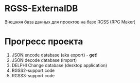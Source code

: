 # RGSS-ExternalDB
Внешняя база данных для проектов на базе RGSS (RPG Maker)

# Прогресс проекта
1. JSON encode database (aka export) - __get!__
2. JSON decode database (import)
3. DELPHI Change database (desktop application)
4. RGSS2-support code
5. RGSS3-support code
